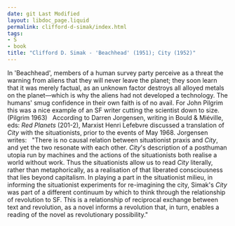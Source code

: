 ```yaml
---
date: git Last Modified
layout: libdoc_page.liquid
permalink: clifford-d-simak/index.html
tags:
- S
- book
title: "Clifford D. Simak - 'Beachhead' (1951); City (1952)"
---
```


In 'Beachhead', members of a human survey party perceive as a threat the  warning from aliens that they will never leave the planet; they soon learn that  it was merely factual, as an unknown factor destroys all alloyed metals on the  planet—which is why the aliens had not developed a technology. The humans' smug  confidence in their own faith is of no avail. For John Pilgrim this was a nice example of an SF writer  cutting the scientist down to size. (Pilgrim 1963)
 
According to Darren Jorgensen, writing  in Bould & Miéville, eds: _Red Planets_ (201-2), Marxist Henri Lefebvre  discussed a translation of _City_ with the situationists, prior to the  events of May 1968. Jorgensen writes:
 
"There is no causal relation between situationist praxis  and _City_, and yet the two resonate with each other. _City_'s  description of a posthuman utopia run by machines and the actions of the  situationists both realise a world without work. Thus the situationists allow us  to read _City_ literally, rather than metaphorically, as a realisation of  that liberated consciousness that lies beyond capitalism. In playing a part in  the situationist milieu, in informing the situationist experiments for  re-imagining the city, Simak's _City_ was part of a different continuum by  which to think through the relationship of revolution to SF. This is a  relationship of reciprocal exchange between text and revolution, as a novel  informs a revolution that, in turn, enables a reading of the novel as  revolutionary possibility."